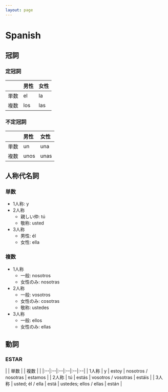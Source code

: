 ```yaml
---
layout: page
---
```


# Spanish

## 冠詞

### 定冠詞

| | 男性 | 女性 |
|:--|:--|:--|
| 単数 | el | la |
| 複数 | los | las |

### 不定冠詞

| | 男性 | 女性 |
|:--|:--|:--|
| 単数 | un | una |
| 複数 | unos | unas |

## 人称代名詞

### 単数

* 1人称: y
* 2人称
    * 親しい仲: tú
    * 敬称: usted
* 3人称
    * 男性: él
    * 女性: ella

### 複数

* 1人称
    * 一般: nosotros
    * 女性のみ: nosotras
* 2人称
    * 一般: vosotros
    * 女性のみ: cosotras
    * 敬称: ustedes
* 3人称
    * 一般: ellos
    * 女性のみ: ellas

## 動詞

### ESTAR

|  | 単数 |  | 複数  | |
|:--|:--|:--|:--|:--|:--|
| 1人称 | y | estoy | nosotros / nosotras | estamos |
| 2人称 | tú | estás | vosotros / vosotras | estáis |
| 3人称 | usted; él / ella | está | ustedes; ellos / ellas | están |

